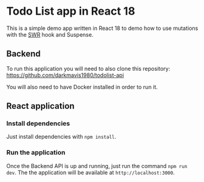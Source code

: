 # Todo List app in React 18

This is a simple demo app written in React 18 to demo how to use mutations with the [SWR](https://swr.vercel.app/) hook and Suspense.

## Backend

To run this application you will need to also clone this repository: https://github.com/darkmavis1980/todolist-api

You will also need to have Docker installed in order to run it.

## React application

### Install dependencies

Just install dependencies with `npm install`.

### Run the application

Once the Backend API is up and running, just run the command `npm run dev`.
The the application will be available at `http://localhost:3000`.
